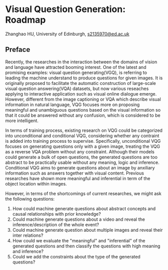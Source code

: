 # Visual Question Generation: Roadmap 
Zhanghao HU, University of Edinburgh, s2135970@ed.ac.uk

## Preface
Recently, the researches in the interaction between the domains of vision and language have attracted booming interest. One of the latest and promising examples: visual question generating(VGQ), is referring to leading the machine understand to produce questions for given images. It is originally proposed to facilitate the automatic construction of large-scale visual question answering(VQA) datasets, but now various reseaches applying to interactive application such as visual online dialogue emerge. However, different from the image captioning or VQA which describe visual information in natural language, VQG focuses more on proposing meaningful and unambiguous questions based on the visual information so that it could be answered without any confusion, which is considered to be more intelligent.   

In terms of training process, existing research on VQG could be categorized into unconditional and conditional VQG, considering whether any contraint is added into training process to supervise. Specifically, unconditional VQG focuses on generating questions only with a given image, treating the VQG as a reverse VQA problem without any constraint. Although their models could generate a bulk of open questions, the generated questions are too abstract to be practically usable without any meaning, logic and inference. Conditional VQG aims to generate questions about an image by anxiliary information such as answers together with visual content. Previous researches have shown more meaningful and inferential in term of the object location within images.

However, in terms of the shortcomings of current researches, we might ask the following questions:

1. How could machine generate questions about abstract concepts and causal relationships with prior knowledge?
2. Could machine generate questions about a video and reveal the inference/description of the whole event?
3. Could machine generate question about multiple images and reveal their inter relations? 
4. How could we evaluate the "meaningful" and "inferential" of the generated questions and then classify the questions with high meaning and inference? 
5. Could we add the constraints about the type of the generated questions?
